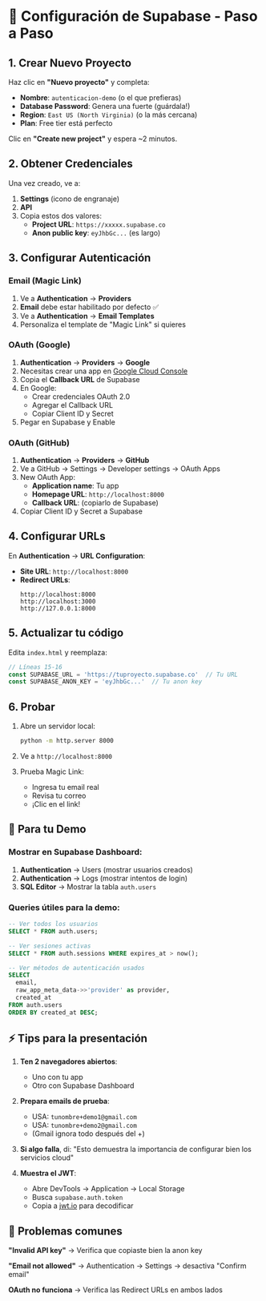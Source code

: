 # 🚀 Configuración de Supabase - Paso a Paso

## 1. Crear Nuevo Proyecto

Haz clic en **"Nuevo proyecto"** y completa:

- **Nombre**: `autenticacion-demo` (o el que prefieras)
- **Database Password**: Genera una fuerte (guárdala!)
- **Region**: `East US (North Virginia)` (o la más cercana)
- **Plan**: Free tier está perfecto

Clic en **"Create new project"** y espera ~2 minutos.

## 2. Obtener Credenciales

Una vez creado, ve a:
1. **Settings** (icono de engranaje)
2. **API**
3. Copia estos dos valores:
   - **Project URL**: `https://xxxxx.supabase.co`
   - **Anon public key**: `eyJhbGc...` (es largo)

## 3. Configurar Autenticación

### Email (Magic Link)
1. Ve a **Authentication** → **Providers**
2. **Email** debe estar habilitado por defecto ✅
3. Ve a **Authentication** → **Email Templates**
4. Personaliza el template de "Magic Link" si quieres

### OAuth (Google)
1. **Authentication** → **Providers** → **Google**
2. Necesitas crear una app en [Google Cloud Console](https://console.cloud.google.com)
3. Copia el **Callback URL** de Supabase
4. En Google:
   - Crear credenciales OAuth 2.0
   - Agregar el Callback URL
   - Copiar Client ID y Secret
5. Pegar en Supabase y Enable

### OAuth (GitHub)
1. **Authentication** → **Providers** → **GitHub**  
2. Ve a GitHub → Settings → Developer settings → OAuth Apps
3. New OAuth App:
   - **Application name**: Tu app
   - **Homepage URL**: `http://localhost:8000`
   - **Callback URL**: (copiarlo de Supabase)
4. Copiar Client ID y Secret a Supabase

## 4. Configurar URLs

En **Authentication** → **URL Configuration**:

- **Site URL**: `http://localhost:8000`
- **Redirect URLs**: 
  ```
  http://localhost:8000
  http://localhost:3000
  http://127.0.0.1:8000
  ```

## 5. Actualizar tu código

Edita `index.html` y reemplaza:

```javascript
// Líneas 15-16
const SUPABASE_URL = 'https://tuproyecto.supabase.co'  // Tu URL
const SUPABASE_ANON_KEY = 'eyJhbGc...'  // Tu anon key
```

## 6. Probar

1. Abre un servidor local:
   ```bash
   python -m http.server 8000
   ```

2. Ve a `http://localhost:8000`

3. Prueba Magic Link:
   - Ingresa tu email real
   - Revisa tu correo
   - ¡Clic en el link!

## 🎯 Para tu Demo

### Mostrar en Supabase Dashboard:
1. **Authentication** → Users (mostrar usuarios creados)
2. **Authentication** → Logs (mostrar intentos de login)
3. **SQL Editor** → Mostrar la tabla `auth.users`

### Queries útiles para la demo:
```sql
-- Ver todos los usuarios
SELECT * FROM auth.users;

-- Ver sesiones activas
SELECT * FROM auth.sessions WHERE expires_at > now();

-- Ver métodos de autenticación usados
SELECT 
  email,
  raw_app_meta_data->>'provider' as provider,
  created_at
FROM auth.users
ORDER BY created_at DESC;
```

## ⚡ Tips para la presentación

1. **Ten 2 navegadores abiertos**:
   - Uno con tu app
   - Otro con Supabase Dashboard

2. **Prepara emails de prueba**:
   - USA: `tunombre+demo1@gmail.com`
   - USA: `tunombre+demo2@gmail.com`
   - (Gmail ignora todo después del +)

3. **Si algo falla**, di:
   "Esto demuestra la importancia de configurar bien los servicios cloud"

4. **Muestra el JWT**:
   - Abre DevTools → Application → Local Storage
   - Busca `supabase.auth.token`
   - Copia a [jwt.io](https://jwt.io) para decodificar

## 🚨 Problemas comunes

**"Invalid API key"**
→ Verifica que copiaste bien la anon key

**"Email not allowed"**
→ Authentication → Settings → desactiva "Confirm email"

**OAuth no funciona**
→ Verifica las Redirect URLs en ambos lados